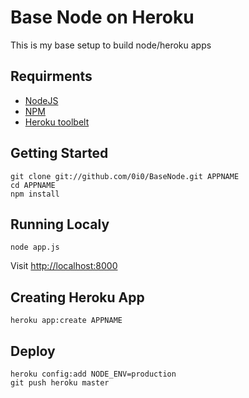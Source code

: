 Base Node on Heroku
========

This is my base setup to build node/heroku apps

## Requirments
* [NodeJS](http://github.com/ry/node)
* [NPM](http://github.com/isaacs/npm)
* [Heroku toolbelt](https://toolbelt.heroku.com/)

## Getting Started
    git clone git://github.com/0i0/BaseNode.git APPNAME
    cd APPNAME
    npm install
    
## Running Localy
    node app.js
Visit [http://localhost:8000](http://localhost:8000)

## Creating Heroku App

    heroku app:create APPNAME

## Deploy
    heroku config:add NODE_ENV=production
    git push heroku master